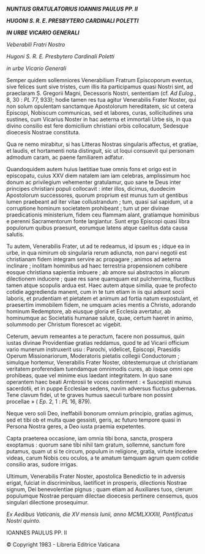 ***NUNTIUS GRATULATORIUS IOANNIS PAULUS PP. II***

***HUGONI S. R. E. PRESBYTERO CARDINALI POLETTI***

***IN URBE VICARIO GENERALI***

*Veberabili Fratri Nostro*

*Hugoni S. R. E. Presbytero Cardinali Poletti*

*in urbe Vicario Generali*

Semper quidem sollemniores Venerabilium Fratrum Episcoporum eventus, sive felices sunt sive tristes, cum illis ita participamus quasi Nostri sint, ad praeclaram S. Gregorii Magni, Decessoris Nostri, sententiam (cf. *Ad Eulog.*, 8, 30 : *PL* 77, 933); hodie tamen res tua agitur Venerabilis Frater Nοster, qui non solum opulentam sanctamque Apostοlorum hereditatem, sic ut cetera Episcopi, Nobiscum communicas, sed et labores, curas, sollicitudines una sustines, cum Vicarius Noster in hac aeterna et immortali Urbe sis, in qua divino consilio est fere domicilium christiani orbis collocatum, Sedesque dioecesis Nostrae constituta.

Qua re nemo mirabitur, si has Litteras Nostras singularis affectus, et gratiae, et laudis, et hortamenti nota distinguit, sic ut loqui consuevit qui personam admodum caram, ac paene familiarem adfatur.

Quandoquidem autem huius laetitiae tuae omnis fons et origo est in episcopatu, cuius XXV diem natalem iam iam celebras, amplissimum hoc donum ac privilegium vehementer gratulamur, quo sane te Deus inter principes christiani populi collocavit : inter illos, dicimus, duodecim Apostolorum successores, quorum proprium est munus tum ut gentibus lumen praebeant ad iter vitae collustrandum ; tum, quasi sal sapidum, ut a corruptione hominum societatem prohibeant ; tum ut per divinae praedicationis ministerium, fidem ceu flammam alant, gratiamque hominibus e perenni Sacramentorum fonte largiantur. Sunt ergo Episcopi quasi libra populorum quibus praesunt, eorumque latens atque caelitus data causa salutis.

Tu autem, Venerabilis Frater, ut ad te redeamus, id ipsum es ; idque ea in urbe, in qua nimirum ob singularia rerum adiuncta, non parvi negotii est christianam fidem integram servire ac propagare ; animos ad aeterna inclinare ; inolitam hominibus ad haec terrestria propensionem cohibere eosque christiana sapientia imbuere ; ab amore sui abstractos in aliorum dilectionem inducere ; quae res sane quamquam est pulcherrima, fluctibus tamen atque scopulis ardua est. Haec autem atque similia, quae te profecto cotidie aggredienda manent, cum in te tum etiam in iis qui adsunt socii laboris, et prudentiam et pietatem et animum ad fortia natum expostulant, et praesertim immobilem fidem, ne umquam acies mentis a Christo, adorando hominum Redemptore, ab eiusque gloria et Ecclesia avertatur, ab hominumque ac Societatis humanae salute, quae, certum haeret in animo, solummodo per Christum florescet ac vigebit.

Ceterum, aevum remeantes a te peractum, facere non possumus, quin iustas divinae Providentiae gratias reddamus, quod te ad Vicarii officium vario munerum instruxerit usu : Parochi, videlicet, Episcopi, Praesidis Operum Missionariorum, Moderatoris pietatis collegii Conductorum ; simulque hortemur, Venerabilis Frater Noster, obtestemurque ut christianam veritatem proferendam tuendamque omnimodis cures, ab iisque omni ope prohibeas, quae vel minime eius laedant integritatem. In quo sane operantem haec beati Arnbrosii te voces contirment : « Suscepisti munus sacerdotii, et in puppe Ecclesiae sedens, navim adversus fluctus gubernas. Tene clavum fidei, ut te graves humus saeculi turbare non possint procellae » ( *Εp*. 2, 1 : *PL* 16, 879).

Neque vero soli Deo, ineffabili bonorum omnium principio, gratias agimus, sed et tibi ob et multa quae gessisti, geris, ac futuro tempore quasi in Persona Nostra geres, a Deo iusta praemia expetentes.

Capta praeterea occasione, iam omnia tibi bona, sancta, prospera exoptamus : quorum sane tibi nihil tam gratum, sollemne, sanctum fore putamus, quam ut si te circum, populum in religione, gratia, virtute incedere videas, carum Nοbis ceu oculos, a te amatum tamquam agrum quem cotidie consilio aras, sudore irrigas.

Ultimum, Venerabilis Frater Noster, apostolica Benedictio te in adversis erigat, fulciat in discriminibus, laetificet in prosperis, dilectionis Nostrae signum, Dei benevolentiae pignus ; quam etiam ad Auxiliares tuos, clerum populumque Nostrae perquam dilectae dioecesis pertinere censemus, quοs singulari dilectione prosequimur.

*Ex Aedibus Vaticanis, die XV mensis Iunii, anno MCMLXXXIII, Pontificatus Nostri quinto.*

IOANNES PAULUS PP. II

© Copyright 1983 - Libreria Editrice Vaticana